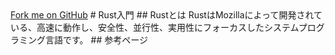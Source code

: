<link rel="stylesheet" href="./css/reset.css">
<a class="forkme" href="https://yanokunpei.github.io/introduction_of_Rust">Fork me on GitHub</a>
# Rust入門  
## Rustとは
RustはMozillaによって開発されている、高速に動作し、安全性、並行性、実用性にフォーカスしたシステムプログラミング言語です。
## 参考ページ  
<https://rust-lang-ja.github.io/the-rust-programming-language-ja/1.6/book/README.html>  
<https://doc.rust-lang.org/book/README.html>
